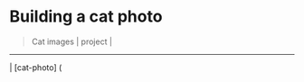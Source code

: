 # Building a cat photo
>Cat images
|         project      |
-------------------------
| [cat-photo] (
